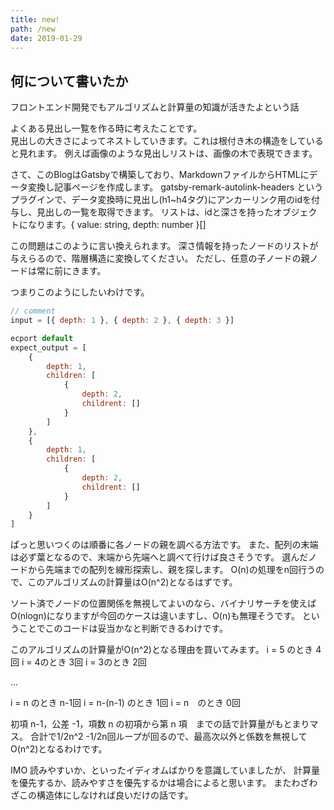 ```yaml
---
title: new!
path: /new
date: 2019-01-29
---
```



## 何について書いたか
フロントエンド開発でもアルゴリズムと計算量の知識が活きたよという話

よくある見出し一覧を作る時に考えたことです。  
見出しの大きさによってネストしていきます。これは根付き木の構造をしていると見れます。
例えば画像のような見出しリストは、画像の木で表現できます。

さて、このBlogはGatsbyで構築しており、MarkdownファイルからHTMLにデータ変換し記事ページを作成します。
gatsby-remark-autolink-headers というプラグインで、データ変換時に見出し(h1~h4タグ)にアンカーリンク用のidを付与し、見出しの一覧を取得できます。
リストは、idと深さを持ったオブジェクトになります。{ value: string, depth: number }[]

この問題はこのように言い換えられます。
深さ情報を持ったノードのリストが与えらるので、階層構造に変換してください。
ただし、任意の子ノードの親ノードは常に前にきます。

つまりこのようにしたいわけです。

```javascript
// comment
input = [{ depth: 1 }, { depth: 2 }, { depth: 3 }]

ecport default 
expect_output = [
    {
        depth: 1,
        children: [
            {
                depth: 2,
                childrent: []
            }
        ]
    },
    {
        depth: 1,
        children: [
            {
                depth: 2,
                childrent: []
            }
        ]
    }
]
```

ぱっと思いつくのは順番に各ノードの親を調べる方法です。
また、配列の末端は必ず葉となるので、末端から先端へと調べて行けば良さそうです。
選んだノードから先端までの配列を線形探索し、親を探します。
O(n)の処理をn回行うので、このアルゴリズムの計算量はO(n^2)となるはずです。

ソート済でノードの位置関係を無視してよいのなら、バイナリサーチを使えばO(nlogn)になりますが今回のケースは違いますし、O(n)も無理そうです。
ということでこのコードは妥当かなと判断できるわけです。



このアルゴリズムの計算量がO(n^2)となる理由を買いてみます。
i = 5 のとき 4回
i = 4のとき 3回
i = 3のとき 2回

...

i = n のとき n-1回
i = n-(n-1)  のとき 1回
i = n　のとき 0回

初項 n-1，公差 -1，項数 n の初項から第 n 項　までの話で計算量がもとまりマス。
合計で1/2n^2 -1/2n回ループが回るので、最高次以外と係数を無視してO(n^2)となるわけです。





IMO
読みやすいか、といったイディオムばかりを意識していましたが、
計算量を優先するか、読みやすさを優先するかは場合によると思います。
またわざわざこの構造体にしなければ良いだけの話です。

